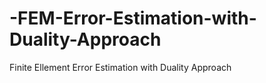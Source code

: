 # -FEM-Error-Estimation-with-Duality-Approach
Finite Ellement Error Estimation with Duality Approach
